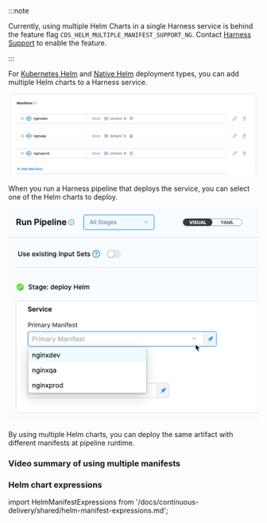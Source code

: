 :::note

Currently, using multiple Helm Charts in a single Harness service is behind the feature flag `CDS_HELM_MULTIPLE_MANIFEST_SUPPORT_NG`. Contact [Harness Support](mailto:support@harness.io) to enable the feature.

:::

For [Kubernetes Helm](/docs/continuous-delivery/deploy-srv-diff-platforms/helm/helm-cd-quickstart) and [Native Helm](/docs/continuous-delivery/deploy-srv-diff-platforms/native-helm-quickstart) deployment types, you can add multiple Helm charts to a Harness service.

![picture 0](static/048f14a5e9803bcf519ecaa9f7c3aa83a7d81cf5468b6c4db2d51b3d22b5fc3e.png)  

When you run a Harness pipeline that deploys the service, you can select one of the Helm charts to deploy.

![picture 1](static/b2e97e57801c4ece48c40bed8eb8465a6fb8de1dc58e09cd7fa144ba603cd3b8.png)  

By using multiple Helm charts, you can deploy the same artifact with different manifests at pipeline runtime.


### Video summary of using multiple manifests

<!-- Video:
https://www.loom.com/share/6647b697e3e7447a9626f38a64b98cb9?sid=e39261e6-a678-404a-af59-6d6b3fc5a7cb-->
<docvideo src="https://www.loom.com/share/6647b697e3e7447a9626f38a64b98cb9?sid=e39261e6-a678-404a-af59-6d6b3fc5a7cb" />

### Helm chart expressions

import HelmManifestExpressions from '/docs/continuous-delivery/shared/helm-manifest-expressions.md';

<HelmManifestExpressions name="helmexpressions" />